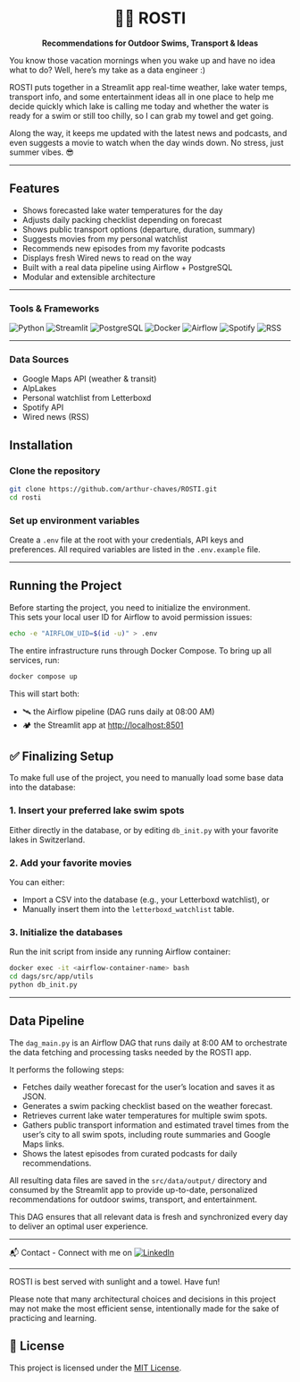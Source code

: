 <h1 align="center">🏊‍♂️ ROSTI</h1>
<p align="center"><strong>Recommendations for Outdoor Swims, Transport & Ideas</strong></p>



You know those vacation mornings when you wake up and have no idea what to do?
Well, here’s my take as a data engineer :)

ROSTI puts together in a Streamlit app real-time weather, lake water temps, transport info, and some entertainment ideas all in one place to help me decide quickly which lake is calling me today and whether the water is ready for a swim or still too chilly, so I can grab my towel and get going. 

Along the way, it keeps me updated with the latest news and podcasts, and even suggests a movie to watch when the day winds down. No stress, just summer vibes. 😎

---

## Features

- Shows forecasted lake water temperatures for the day
- Adjusts daily packing checklist depending on forecast
- Shows public transport options (departure, duration, summary)
- Suggests movies from my personal watchlist
- Recommends new episodes from my favorite podcasts
- Displays fresh Wired news to read on the way
- Built with a real data pipeline using Airflow + PostgreSQL
- Modular and extensible architecture

---

### Tools & Frameworks

![Python](https://img.shields.io/badge/Python-3776AB?logo=python&logoColor=white) ![Streamlit](https://img.shields.io/badge/Streamlit-FF4B4B?logo=streamlit&logoColor=white) ![PostgreSQL](https://img.shields.io/badge/PostgreSQL-336791?logo=postgresql&logoColor=white) ![Docker](https://img.shields.io/badge/Docker-2496ED?logo=docker&logoColor=white) ![Airflow](https://img.shields.io/badge/Apache_Airflow-017CEE?logo=apache-airflow&logoColor=white) ![Spotify](https://img.shields.io/badge/Spotify-1DB954?logo=spotify&logoColor=white)  ![RSS](https://img.shields.io/badge/RSS-F26522?logo=rss&logoColor=white)

---

### Data Sources

- Google Maps API (weather & transit)  
- AlpLakes
- Personal watchlist from Letterboxd
- Spotify API
- Wired news (RSS)

## Installation

### Clone the repository

```bash
git clone https://github.com/arthur-chaves/ROSTI.git
cd rosti
```

### Set up environment variables

Create a `.env` file at the root with your credentials, API keys and preferences. All required variables are listed in the `.env.example` file.

---

## Running the Project

Before starting the project, you need to initialize the environment.  
This sets your local user ID for Airflow to avoid permission issues:

```bash
echo -e "AIRFLOW_UID=$(id -u)" > .env
```
The entire infrastructure runs through Docker Compose. To bring up all services, run:

```bash
docker compose up
```

This will start both:

- 🛰️ the Airflow pipeline (DAG runs daily at 08:00 AM)
- 🏕️ the Streamlit app at [http://localhost:8501](http://localhost:8501)

## ✅ Finalizing Setup

To make full use of the project, you need to manually load some base data into the database:

### 1. Insert your preferred lake swim spots

Either directly in the database, or by editing `db_init.py` with your favorite lakes in Switzerland.

### 2. Add your favorite movies

You can either:

- Import a CSV into the database (e.g., your Letterboxd watchlist), or  
- Manually insert them into the `letterboxd_watchlist` table.

### 3. Initialize the databases

Run the init script from inside any running Airflow container:

```bash
docker exec -it <airflow-container-name> bash
cd dags/src/app/utils
python db_init.py
```
---


## Data Pipeline

The `dag_main.py` is an Airflow DAG that runs daily at 8:00 AM to orchestrate the data fetching and processing tasks needed by the ROSTI app.

It performs the following steps:

- Fetches daily weather forecast for the user’s location and saves it as JSON.
- Generates a swim packing checklist based on the weather forecast.
- Retrieves current lake water temperatures for multiple swim spots.
- Gathers public transport information and estimated travel times from the user’s city to all swim spots, including route summaries and Google Maps links.
- Shows the latest episodes from curated podcasts for daily recommendations.

All resulting data files are saved in the `src/data/output/` directory and consumed by the Streamlit app to provide up-to-date, personalized recommendations for outdoor swims, transport, and entertainment.

This DAG ensures that all relevant data is fresh and synchronized every day to deliver an optimal user experience.

---

📬 Contact - Connect with me on  [![LinkedIn](https://img.shields.io/badge/LinkedIn-0A66C2?logo=linkedin&logoColor=white)](https://www.linkedin.com/in/arthur-chaves-innecco/)

---

ROSTI is best served with sunlight and a towel. Have fun!

Please note that many architectural choices and decisions in this project may not make the most efficient sense, intentionally made for the sake of practicing and learning.

## 📄 License

This project is licensed under the [MIT License](LICENSE).
